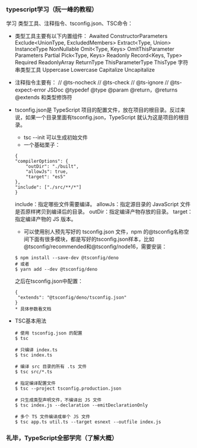 ### typescript学习（阮一峰的教程）
学习 类型工具、注释指令、tsconfig.json、TSC命令：

* 类型工具主要有以下内置组件：
    Awaited<Type>
    ConstructorParameters<Type>
    Exclude<UnionType, ExcludedMembers>
    Extract<Type, Union>
    InstanceType<Type>
    NonNullable<Type>
    Omit<Type, Keys>
    OmitThisParameter<Type>
    Parameters<Type>
    Partial<Type>
    Pick<Type, Keys>
    Readonly<Type>
    Record<Keys, Type>
    Required<Type>
    ReadonlyArray<Type>
    ReturnType<Type>
    ThisParameterType<Type>
    ThisType<Type>
    字符串类型工具
        Uppercase<StringType>
        Lowercase<StringType>
        Capitalize<StringType>
        Uncapitalize<StringType>

* 注释指令主要有：
    // @ts-nocheck
    // @ts-check
    // @ts-ignore
    // @ts-expect-error
    JSDoc
    @typedef
    @type
    @param
    @return，@returns
    @extends 和类型修饰符

* tsconfig.json是 TypeScript 项目的配置文件，放在项目的根目录。反过来说，如果一个目录里面有tsconfig.json，TypeScript 就认为这是项目的根目录。
    * tsc --init 可以生成初始文件
    * 一个基础栗子：
    ```
    {
    "compilerOptions": {
        "outDir": "./built",
        "allowJs": true,
        "target": "es5"
    },
    "include": ["./src/**/*"]
    }
    ```
    include：指定哪些文件需要编译。
    allowJs：指定源目录的 JavaScript 文件是否原样拷贝到编译后的目录。
    outDir：指定编译产物存放的目录。
    target：指定编译产物的 JS 版本。
    * 可以使用别人预先写好的 tsconfig.json 文件，npm 的@tsconfig名称空间下面有很多模块，都是写好的tsconfig.json样本，比如 @tsconfig/recommended和@tsconfig/node16，需要安装：
    ```
    $ npm install --save-dev @tsconfig/deno
    # 或者
    $ yarn add --dev @tsconfig/deno
    ```
    之后在tsconfig.json中配置：
    ```
    {
     "extends": "@tsconfig/deno/tsconfig.json"
    }
    * 具体参数看文档
* TSC基本用法
    ```
    # 使用 tsconfig.json 的配置
    $ tsc

    # 只编译 index.ts
    $ tsc index.ts

    # 编译 src 目录的所有 .ts 文件
    $ tsc src/*.ts

    # 指定编译配置文件
    $ tsc --project tsconfig.production.json

    # 只生成类型声明文件，不编译出 JS 文件
    $ tsc index.js --declaration --emitDeclarationOnly

    # 多个 TS 文件编译成单个 JS 文件
    $ tsc app.ts util.ts --target esnext --outfile index.js
    ```

### 礼毕，TypeScript全部学完（了解大概）

